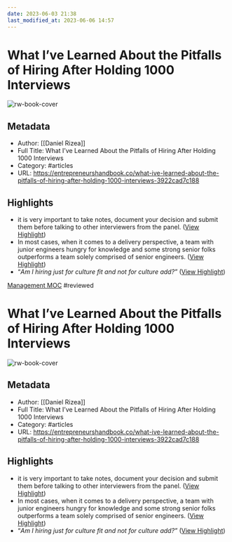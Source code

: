 ```yaml
---
date: 2023-06-03 21:38
last_modified_at: 2023-06-06 14:57
---
```

# What I’ve Learned About the Pitfalls of Hiring After Holding 1000 Interviews

![rw-book-cover](https://miro.medium.com/v2/resize:fit:1122/1*RTfDNS9CiOLHRQNugwjLQg.jpeg)

## Metadata
- Author: [[Daniel Rizea]]
- Full Title: What I’ve Learned About the Pitfalls of Hiring After Holding 1000 Interviews
- Category: #articles
- URL: https://entrepreneurshandbook.co/what-ive-learned-about-the-pitfalls-of-hiring-after-holding-1000-interviews-3922cad7c188

## Highlights
- it is very important to take notes, document your decision and submit them before talking to other interviewers from the panel. ([View Highlight](https://read.readwise.io/read/01h2153g6fbz613gbtvy1w81ac))
- In most cases, when it comes to a delivery perspective, a team with junior engineers hungry for knowledge and some strong senior folks outperforms a team solely comprised of senior engineers. ([View Highlight](https://read.readwise.io/read/01h2154vzzy22wgvz4dz7fxeve))
- “*Am I hiring just for culture fit and not for culture add?”* ([View Highlight](https://read.readwise.io/read/01h21554273q0tnk9qftfz6tj4))

[Management MOC](Management%20MOC.md)
#reviewed 
# What I’ve Learned About the Pitfalls of Hiring After Holding 1000 Interviews

![rw-book-cover](https://miro.medium.com/v2/resize:fit:1122/1*RTfDNS9CiOLHRQNugwjLQg.jpeg)

## Metadata
- Author: [[Daniel Rizea]]
- Full Title: What I’ve Learned About the Pitfalls of Hiring After Holding 1000 Interviews
- Category: #articles
- URL: https://entrepreneurshandbook.co/what-ive-learned-about-the-pitfalls-of-hiring-after-holding-1000-interviews-3922cad7c188

## Highlights
- it is very important to take notes, document your decision and submit them before talking to other interviewers from the panel. ([View Highlight](https://read.readwise.io/read/01h2153g6fbz613gbtvy1w81ac))
- In most cases, when it comes to a delivery perspective, a team with junior engineers hungry for knowledge and some strong senior folks outperforms a team solely comprised of senior engineers. ([View Highlight](https://read.readwise.io/read/01h2154vzzy22wgvz4dz7fxeve))
- “*Am I hiring just for culture fit and not for culture add?”* ([View Highlight](https://read.readwise.io/read/01h21554273q0tnk9qftfz6tj4))
